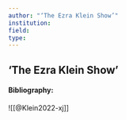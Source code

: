 ```yaml
---
author: "‘The Ezra Klein Show’"
institution:
field:
type:
---
```


## ‘The Ezra Klein Show’
#### Bibliography:

![[@Klein2022-xj]]